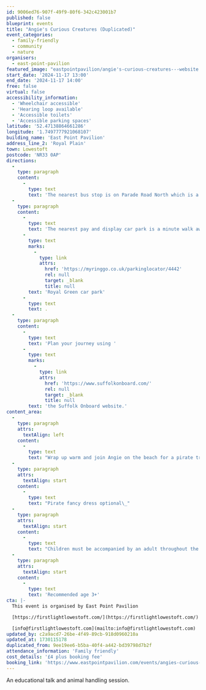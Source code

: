 ```yaml
---
id: 9006ed76-907f-49f9-80f6-342c423001b7
published: false
blueprint: events
title: "Angie's Curious Creatures (Duplicated)"
event_categories:
  - family-friendly
  - community
  - nature
organisers:
  - east-point-pavilion
featured_image: "eastpointpavilion/angie's-curious-creatures---website.png"
start_date: '2024-11-17 13:00'
end_date: '2024-11-17 14:00'
free: false
virtual: false
accessibility_information:
  - 'Wheelchair accessible'
  - 'Hearing loop available'
  - 'Accessible toilets'
  - 'Accessible parking spaces'
latitude: '52.47138864661286'
longitude: '1.7497777921068107'
building_name: 'East Point Pavilion'
address_line_2: 'Royal Plain'
town: Lowestoft
postcode: 'NR33 0AP'
directions:
  -
    type: paragraph
    content:
      -
        type: text
        text: 'The nearest bus stop is on Parade Road North which is a three minute walk from East Point Pavilion. There is a selection of buses which connect us to the town centre for example, No X2, X22 and 109.'
  -
    type: paragraph
    content:
      -
        type: text
        text: 'The nearest pay and display car park is a minute walk away at '
      -
        type: text
        marks:
          -
            type: link
            attrs:
              href: 'https://myringgo.co.uk/parkinglocator/4442'
              rel: null
              target: _blank
              title: null
        text: 'Royal Green car park'
      -
        type: text
        text: .
  -
    type: paragraph
    content:
      -
        type: text
        text: 'Plan your journey using '
      -
        type: text
        marks:
          -
            type: link
            attrs:
              href: 'https://www.suffolkonboard.com/'
              rel: null
              target: _blank
              title: null
        text: 'the Suffolk Onboard website.'
content_area:
  -
    type: paragraph
    attrs:
      textAlign: left
    content:
      -
        type: text
        text: "Wrap up warm and join Angie on the beach for a pirate treasure hunt then back into the warmth of East Point Pavilion to meet some real life ‘curious creatures’\_ and a cosy up with a swashbuckling story.\_\_"
  -
    type: paragraph
    attrs:
      textAlign: start
    content:
      -
        type: text
        text: "Pirate fancy dress optional\_"
  -
    type: paragraph
    attrs:
      textAlign: start
    content:
      -
        type: text
        text: "Children must be accompanied by an adult throughout the session.\_"
  -
    type: paragraph
    attrs:
      textAlign: start
    content:
      -
        type: text
        text: 'Recommended age 3+'
cta: |-
  This event is organised by East Point Pavilion

  [https://firstlightlowestoft.com/](https://firstlightlowestoft.com/)

  [info@firstlightlowestoft.com](mailto:info@firstlightlowestoft.com)
updated_by: c2a9acd7-26be-4f49-89cb-918d0960210a
updated_at: 1730115178
duplicated_from: 9ee19ee6-b5ba-40f4-a442-bd39798d7b2f
attendance_information: 'Family friendly'
cost_details: '£4 plus booking fee'
booking_link: 'https://www.eastpointpavilion.com/events/angies-curious-creatures-beach-treasure-hunt-animal-handling-session'
---
```

An educational talk and animal handling session.